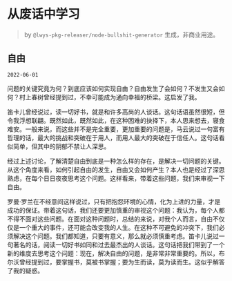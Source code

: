 # 从废话中学习

> by `@lwys-pkg-releaser/node-bullshit-generator` 生成，非商业用途。

## 自由

`2022-06-01`

问题的关键究竟为何？到底应该如何实现自由？自由发生了会如何？不发生又会如何？村上春树曾经提到过，不幸可能成为通向幸福的桥梁。这启发了我。

笛卡儿曾经说过，读一切好书，就是和许多高尚的人谈话。这句话语虽然很短，但令我浮想联翩。既然如此，既然如此，在这种困难的抉择下，本人思来想去，寝食难安。一般来说，而这些并不是完全重要，更加重要的问题是，马云说过一句富有哲理的话，最大的挑战和突破在于用人，而用人最大的突破在于信任人。这句话看似简单，但其中的阴郁不禁让人深思。

经过上述讨论，了解清楚自由到底是一种怎么样的存在，是解决一切问题的关键。从这个角度来看，如何引起自由的发生，自由又会如何产生？本人也是经过了深思熟虑，在每个日日夜夜思考这个问题。这样看来，带着这些问题，我们来审视一下自由。

罗曼·罗兰在不经意间这样说过，只有把抱怨环境的心情，化为上进的力量，才是成功的保证。带着这句话，我们还要更加慎重的审视这个问题：我认为，每个人都不得不面对这些问题。在面对这种问题时，总结的来说，对我个人而言，自由不仅仅是一个重大的事件，还可能会改变我的人生。在这种不可避免的冲突下，我们必须解决这个问题。我们都知道，只要有意义，那么就必须慎重考虑。笛卡儿说过一句著名的话，阅读一切好书如同和过去最杰出的人谈话。这句话把我们带到了一个新的维度去思考这个问题：现在，解决自由的问题，是非常非常重要的。所以，布尔沃曾经提到过，要掌握书，莫被书掌握；要为生而读，莫为读而生。这似乎解答了我的疑惑。